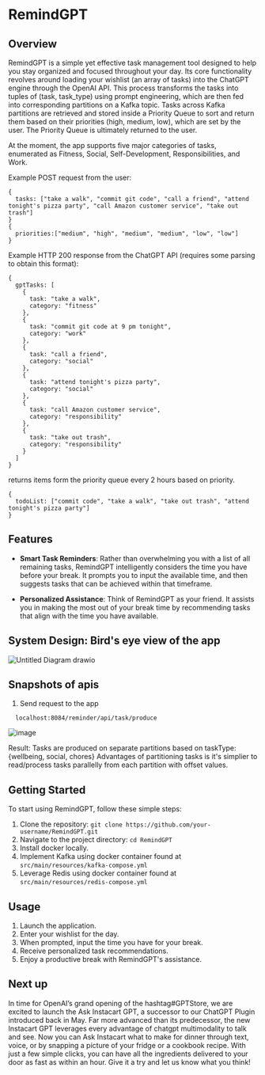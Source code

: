 # RemindGPT

## Overview
RemindGPT is a simple yet effective task management tool designed to help you stay organized and focused throughout your day. Its core functionality revolves around loading your wishlist (an array of tasks) into the ChatGPT engine through the OpenAI API. This process transforms the tasks into tuples of (task, task_type) using prompt engineering, which are then fed into corresponding partitions on a Kafka topic. Tasks across Kafka partitions are retrieved and stored inside a Priority Queue to sort and return them based on their priorities (high, medium, low), which are set by the user. The Priority Queue is ultimately returned to the user. 

At the moment, the app supports five major categories of tasks, enumerated as Fitness, Social, Self-Development, Responsibilities, and Work.

Example POST request from the user:
```
{
  tasks: ["take a walk", "commit git code", "call a friend", "attend tonight's pizza party", "call Amazon customer service", "take out trash"]
}
{
  priorities:["medium", "high", "medium", "medium", "low", "low"]
}

```

Example HTTP 200 response from the ChatGPT API (requires some parsing to obtain this format):
```
{
  gptTasks: [
    {
      task: "take a walk",
      category: "fitness"
    },
    {
      task: "commit git code at 9 pm tonight",
      category: "work"
    },
    {
      task: "call a friend",
      category: "social"
    },
    {
      task: "attend tonight's pizza party",
      category: "social"
    },
    {
      task: "call Amazon customer service",
      category: "responsibility"
    },
    {
      task: "take out trash",
      category: "responsibility"
    }
  ]
}

```

returns items form the priority queue every 2 hours based on priority.
```
{
  todoList: ["commit code", "take a walk", "take out trash", "attend tonight's pizza party"]
}
```


## Features
- **Smart Task Reminders**: Rather than overwhelming you with a list of all remaining tasks, RemindGPT intelligently considers the time you have before your break. It prompts you to input the available time, and then suggests tasks that can be achieved within that timeframe.

- **Personalized Assistance**: Think of RemindGPT as your friend. It assists you in making the most out of your break time by recommending tasks that align with the time you have available.

## System Design: Bird's eye view of the app

![Untitled Diagram drawio](https://github.com/prajyotkcsu/remind-gpt/assets/154280801/ffa8bbc2-ae00-4243-bdb7-e225f23b8c6a)




## Snapshots of apis
1) Send request to the app
 ```
   localhost:8084/reminder/api/task/produce
```
![image](https://github.com/prajyotkcsu/remind-gpt/assets/154280801/b4701a9c-940f-4709-94a2-fa90d75e282b)

Result: Tasks are produced on separate partitions based on taskType: {wellbeing, social, chores}
Advantages of partitioning tasks is it's simplier to read/process tasks parallelly from each partition with offset values.


## Getting Started
To start using RemindGPT, follow these simple steps:
1. Clone the repository: `git clone https://github.com/your-username/RemindGPT.git`
2. Navigate to the project directory: `cd RemindGPT`
3. Install docker locally.
4. Implement Kafka using docker container found at ```src/main/resources/kafka-compose.yml```
5. Leverage Redis using docker container found at ```src/main/resources/redis-compose.yml```

## Usage
1. Launch the application.
2. Enter your wishlist for the day.
3. When prompted, input the time you have for your break.
4. Receive personalized task recommendations.
5. Enjoy a productive break with RemindGPT's assistance.

## Next up
In time for OpenAI’s grand opening of the hashtag#GPTStore, we are excited to launch the Ask Instacart GPT, a successor to our ChatGPT Plugin introduced back in May. Far more advanced than its predecessor, the new Instacart GPT leverages every advantage of chatgpt multimodality to talk and see. Now you can Ask Instacart what to make for dinner through text, voice, or by snapping a picture of your fridge or a cookbook recipe. With just a few simple clicks, you can have all the ingredients delivered to your door as fast as within an hour. Give it a try and let us know what you think!



